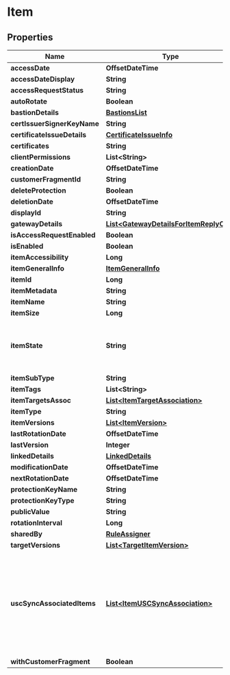 

# Item


## Properties

| Name | Type | Description | Notes |
|------------ | ------------- | ------------- | -------------|
|**accessDate** | **OffsetDateTime** |  |  [optional] |
|**accessDateDisplay** | **String** |  |  [optional] |
|**accessRequestStatus** | **String** |  |  [optional] |
|**autoRotate** | **Boolean** |  |  [optional] |
|**bastionDetails** | [**BastionsList**](BastionsList.md) |  |  [optional] |
|**certIssuerSignerKeyName** | **String** |  |  [optional] |
|**certificateIssueDetails** | [**CertificateIssueInfo**](CertificateIssueInfo.md) |  |  [optional] |
|**certificates** | **String** |  |  [optional] |
|**clientPermissions** | **List&lt;String&gt;** |  |  [optional] |
|**creationDate** | **OffsetDateTime** |  |  [optional] |
|**customerFragmentId** | **String** |  |  [optional] |
|**deleteProtection** | **Boolean** |  |  [optional] |
|**deletionDate** | **OffsetDateTime** |  |  [optional] |
|**displayId** | **String** |  |  [optional] |
|**gatewayDetails** | [**List&lt;GatewayDetailsForItemReplyObj&gt;**](GatewayDetailsForItemReplyObj.md) |  |  [optional] |
|**isAccessRequestEnabled** | **Boolean** |  |  [optional] |
|**isEnabled** | **Boolean** |  |  [optional] |
|**itemAccessibility** | **Long** |  |  [optional] |
|**itemGeneralInfo** | [**ItemGeneralInfo**](ItemGeneralInfo.md) |  |  [optional] |
|**itemId** | **Long** |  |  [optional] |
|**itemMetadata** | **String** |  |  [optional] |
|**itemName** | **String** |  |  [optional] |
|**itemSize** | **Long** |  |  [optional] |
|**itemState** | **String** | ItemState defines the different states an Item can be in |  [optional] |
|**itemSubType** | **String** |  |  [optional] |
|**itemTags** | **List&lt;String&gt;** |  |  [optional] |
|**itemTargetsAssoc** | [**List&lt;ItemTargetAssociation&gt;**](ItemTargetAssociation.md) |  |  [optional] |
|**itemType** | **String** |  |  [optional] |
|**itemVersions** | [**List&lt;ItemVersion&gt;**](ItemVersion.md) |  |  [optional] |
|**lastRotationDate** | **OffsetDateTime** |  |  [optional] |
|**lastVersion** | **Integer** |  |  [optional] |
|**linkedDetails** | [**LinkedDetails**](LinkedDetails.md) |  |  [optional] |
|**modificationDate** | **OffsetDateTime** |  |  [optional] |
|**nextRotationDate** | **OffsetDateTime** |  |  [optional] |
|**protectionKeyName** | **String** |  |  [optional] |
|**protectionKeyType** | **String** |  |  [optional] |
|**publicValue** | **String** |  |  [optional] |
|**rotationInterval** | **Long** |  |  [optional] |
|**sharedBy** | [**RuleAssigner**](RuleAssigner.md) |  |  [optional] |
|**targetVersions** | [**List&lt;TargetItemVersion&gt;**](TargetItemVersion.md) |  |  [optional] |
|**uscSyncAssociatedItems** | [**List&lt;ItemUSCSyncAssociation&gt;**](ItemUSCSyncAssociation.md) | for USC item, hold rotated-secrets that are associated to him for rotated-secret, holds the associated USCs |  [optional] |
|**withCustomerFragment** | **Boolean** |  |  [optional] |



